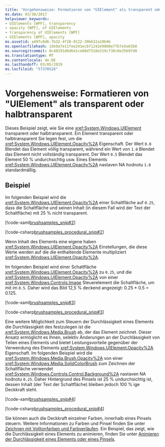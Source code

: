```yaml
---
title: 'Vorgehensweise: Formatieren von "UIElement" als transparent oder halbtransparent'
ms.date: 03/30/2017
helpviewer_keywords:
- UIElements [WPF], transparency
- opacity [WPF], of UIElements
- transparency of UIElements [WPF]
- UIElements [WPF], opacity
ms.assetid: a49fc8d6-7b32-4f28-9122-39b632a19b4b
ms.openlocfilehash: 1de9a7e11fee241ecb71242e9808e77b7e5e63b0
ms.sourcegitcommit: 0c48191d6d641ce88d7510e319cf38c0e35697d0
ms.translationtype: MT
ms.contentlocale: de-DE
ms.lasthandoff: 03/05/2019
ms.locfileid: "57370526"
---
```

# <a name="how-to-make-a-uielement-transparent-or-semi-transparent"></a>Vorgehensweise: Formatieren von "UIElement" als transparent oder halbtransparent
Dieses Beispiel zeigt, wie Sie eine <xref:System.Windows.UIElement> transparent oder halbtransparent. Ein Element transparent oder halbtransparent Sie legen fest, um die <xref:System.Windows.UIElement.Opacity%2A> Eigenschaft. Der Wert `0.0` Blendet das Element völlig transparent, während ein Wert von `1.0` Blendet das Element nicht vollständig transparent. Der Wert `0.5` Blendet das Element 50 % undurchsichtig usw. Eines Elements <xref:System.Windows.UIElement.Opacity%2A> nastaven NA hodnotu `1.0` standardmäßig.  
  
## <a name="example"></a>Beispiel  
 Im folgenden Beispiel wird die <xref:System.Windows.UIElement.Opacity%2A> einer Schaltfläche auf `0.25`, dass die Schaltfläche und seinen Inhalt (in diesem Fall wird der Text der Schaltfläche) mit 25 % nicht transparent.  
  
 [!code-xaml[brushsamples_snip#2](~/samples/snippets/csharp/VS_Snippets_Wpf/brushsamples_snip/CS/OpacityExample.xaml#2)]  
  
 [!code-csharp[brushsamples_procedural_snip#2](~/samples/snippets/csharp/VS_Snippets_Wpf/brushsamples_procedural_snip/CSharp/OpacityExample.cs#2)]  
  
 Wenn Inhalt des Elements eine eigene haben <xref:System.Windows.UIElement.Opacity%2A> Einstellungen, die diese Werte werden auf die die enthaltende Elemente multipliziert <xref:System.Windows.UIElement.Opacity%2A>.  
  
 Im folgenden Beispiel wird einer Schaltfläche <xref:System.Windows.UIElement.Opacity%2A> zu `0.25`, und die <xref:System.Windows.UIElement.Opacity%2A> von einer <xref:System.Windows.Controls.Image> Steuerelement die Schaltfläche, um mit im `0.5`. Daher wird das Bild 12,5 % deckend angezeigt: 0.25 * 0.5 = 0.125.  
  
 [!code-xaml[brushsamples_snip#3](~/samples/snippets/csharp/VS_Snippets_Wpf/brushsamples_snip/CS/OpacityExample.xaml#3)]  
  
 [!code-csharp[brushsamples_procedural_snip#3](~/samples/snippets/csharp/VS_Snippets_Wpf/brushsamples_procedural_snip/CSharp/OpacityExample.cs#3)]  
  
 Eine weitere Möglichkeit zum Steuern der Durchlässigkeit eines Elements die Durchlässigkeit des festzulegen ist die <xref:System.Windows.Media.Brush> ab, der das Element zeichnet. Dieser Ansatz ermöglicht es Ihnen, selektiv Änderungen an der Durchlässigkeit von Teilen eines Elements und bietet Leistungsvorteile gegenüber der Verwendung des Elements <xref:System.Windows.UIElement.Opacity%2A> Eigenschaft. Im folgenden Beispiel wird die <xref:System.Windows.Media.Brush.Opacity%2A> von einer <xref:System.Windows.Media.SolidColorBrush> zum Zeichnen der Schaltfläche verwendet <xref:System.Windows.Controls.Control.Background%2A> nastaven NA hodnotu `0.25`. Daher Hintergrund des Pinsels ist 25 % undurchsichtig ist, dessen Inhalt (der Text der Schaltfläche) bleiben jedoch 100 % ige Deckkraft steht.  
  
 [!code-xaml[brushsamples_snip#4](~/samples/snippets/csharp/VS_Snippets_Wpf/brushsamples_snip/CS/OpacityExample.xaml#4)]  
  
 [!code-csharp[brushsamples_procedural_snip#4](~/samples/snippets/csharp/VS_Snippets_Wpf/brushsamples_procedural_snip/CSharp/OpacityExample.cs#4)]  
  
 Sie können auch die Deckkraft einzelner Farben, innerhalb eines Pinsels steuern. Weitere Informationen zu Farben und Pinsel finden Sie unter [Zeichnen mit Volltonfarben und Farbverläufen](../graphics-multimedia/painting-with-solid-colors-and-gradients-overview.md). Ein Beispiel, das zeigt, wie die Durchlässigkeit eines Elements zu animieren, finden Sie unter [Animieren der Durchlässigkeit eines Elements oder eines Pinsels](../graphics-multimedia/how-to-animate-the-opacity-of-an-element-or-brush.md).
